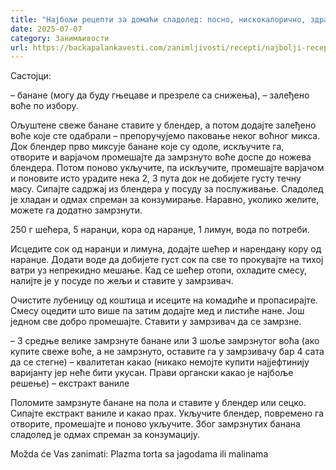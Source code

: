 ```yaml
---
title: "Најбољи рецепти за домаћи сладолед: посно, нискокалорично, здраво и за минут готово"
date: 2025-07-07
category: Занимљивости
url: https://backapalankavesti.com/zanimljivosti/recepti/najbolji-recepti-za-domaci-sladoled-niskokaloricno-zdravo-i-za-minut-gotovo/
---
```


Састојци:

– банане (могу да буду гњецаве и презреле са снижења),
– залеђено воће по избору.

Ољуштене свеже банане ставите у блендер, а потом додајте залеђено воће које сте одабрали – препоручујемо паковање неког воћног микса. Док блендер прво миксује банане које су одоле, искључите га, отворите и варјачом промешајте да замрзнуто воће доспе до ножева блендера. Потом поново укључите, па искључите, промешајте варјачом и поновите исто урадите нека 2, 3 пута док не добијете густу течну масу. Сипајте садржај из блендера у посуду за послуживање. Сладолед је хладан и одмах спреман за конзумирање. Наравно, уколико желите, можете га додатно замрзнути.

250 г шећера,
5 наранџи,
кора од наранџе,
1 лимун,
вода по потреби.

Исцедите сок од наранџи и лимуна, додајте шећер и нарендану кору од наранџе. Додати воде да добијете густ сок па све то прокувајте на тихој ватри уз непрекидно мешање. Кад се шећер отопи, охладите смесу, налијте је у посуде по жељи и ставите у замрзивач.

Очистите лубеницу од коштица и исеците на комадиће и пропасирајте.
Смесу оцедити што више па затим додајте мед и листиће нане. Још једном све добро промешајте. Ставити у замрзивач да се замрзне.

– 3 средње велике замрзнуте банане или 3 шоље замрзнутог воћа (ако купите свеже воће, а не замрзнуто, оставите га у замрзивачу бар 4 сата да се стегне)
– квалитетан какао (никако немојте купити најјефтинију варијанту јер неће бити укусан. Прави органски какао је најбоље решење)
– екстракт ваниле

Поломите замрзнуте банане на пола и ставите у блендер или сецко. Сипајте екстракт ваниле и какао прах. Укључите блендер, повремено га отворите, промешајте и поново укључите. Због замрзнутих банана сладолед је одмах спреман за конзумацију.

Možda će Vas zanimati: Plazma torta sa jagodama ili malinama
